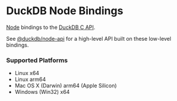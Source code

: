# DuckDB Node Bindings

[Node](https://nodejs.org/) bindings to the [DuckDB C API](https://duckdb.org/docs/api/c/overview).

See [@duckdb/node-api](https://www.npmjs.com/package/@duckdb/node-api) for a high-level API built on these low-level bindings.

### Supported Platforms

- Linux x64
- Linux arm64
- Mac OS X (Darwin) arm64 (Apple Silicon)
- Windows (Win32) x64
